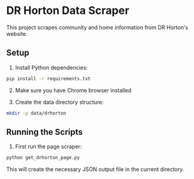 # DR Horton Data Scraper

This project scrapes community and home information from DR Horton's website.

## Setup

1. Install Python dependencies:
```bash
pip install -r requirements.txt
```

2. Make sure you have Chrome browser installed

3. Create the data directory structure:
```bash
mkdir -p data/drhorton
```

## Running the Scripts

1. First run the page scraper:
```bash
python get_drhorton_page.py
```

This will create the necessary JSON output file in the current directory. 